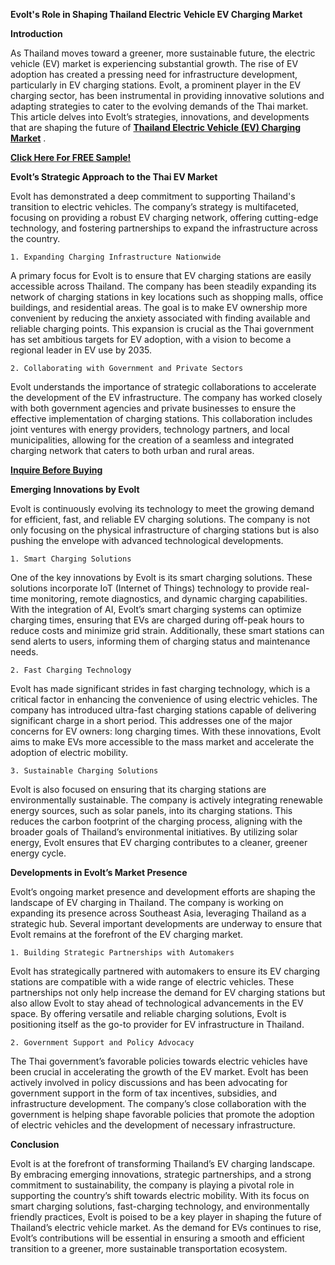 **Evolt's Role in Shaping Thailand Electric Vehicle EV Charging Market**

**Introduction**

As Thailand moves toward a greener, more sustainable future, the electric vehicle (EV) market is experiencing substantial growth. The rise of EV adoption has created a pressing need for infrastructure development, particularly in EV charging stations. Evolt, a prominent player in the EV charging sector, has been instrumental in providing innovative solutions and adapting strategies to cater to the evolving demands of the Thai market. This article delves into Evolt’s strategies, innovations, and developments that are shaping the future of **[Thailand Electric Vehicle (EV) Charging Market](https://www.nextmsc.com/report/thailand-electric-vehicle-ev-charging-market)** .

**[Click Here For FREE Sample!](https://www.nextmsc.com/thailand-electric-vehicle-ev-charging-market/request-sample)**

**Evolt’s Strategic Approach to the Thai EV Market**

Evolt has demonstrated a deep commitment to supporting Thailand's transition to electric vehicles. The company’s strategy is multifaceted, focusing on providing a robust EV charging network, offering cutting-edge technology, and fostering partnerships to expand the infrastructure across the country.

    1. Expanding Charging Infrastructure Nationwide
    
A primary focus for Evolt is to ensure that EV charging stations are easily accessible across Thailand. The company has been steadily expanding its network of charging stations in key locations such as shopping malls, office buildings, and residential areas. The goal is to make EV ownership more convenient by reducing the anxiety associated with finding available and reliable charging points. This expansion is crucial as the Thai government has set ambitious targets for EV adoption, with a vision to become a regional leader in EV use by 2035.

    2. Collaborating with Government and Private Sectors
    
Evolt understands the importance of strategic collaborations to accelerate the development of the EV infrastructure. The company has worked closely with both government agencies and private businesses to ensure the effective implementation of charging stations. This collaboration includes joint ventures with energy providers, technology partners, and local municipalities, allowing for the creation of a seamless and integrated charging network that caters to both urban and rural areas.

**[Inquire Before Buying](https://www.nextmsc.com/thailand-electric-vehicle-ev-charging-market/inquire-before-buying)**

**Emerging Innovations by Evolt**

Evolt is continuously evolving its technology to meet the growing demand for efficient, fast, and reliable EV charging solutions. The company is not only focusing on the physical infrastructure of charging stations but is also pushing the envelope with advanced technological developments.

    1. Smart Charging Solutions

One of the key innovations by Evolt is its smart charging solutions. These solutions incorporate IoT (Internet of Things) technology to provide real-time monitoring, remote diagnostics, and dynamic charging capabilities. With the integration of AI, Evolt’s smart charging systems can optimize charging times, ensuring that EVs are charged during off-peak hours to reduce costs and minimize grid strain. Additionally, these smart stations can send alerts to users, informing them of charging status and maintenance needs.

    2. Fast Charging Technology
    
Evolt has made significant strides in fast charging technology, which is a critical factor in enhancing the convenience of using electric vehicles. The company has introduced ultra-fast charging stations capable of delivering significant charge in a short period. This addresses one of the major concerns for EV owners: long charging times. With these innovations, Evolt aims to make EVs more accessible to the mass market and accelerate the adoption of electric mobility.

    3. Sustainable Charging Solutions
    
Evolt is also focused on ensuring that its charging stations are environmentally sustainable. The company is actively integrating renewable energy sources, such as solar panels, into its charging stations. This reduces the carbon footprint of the charging process, aligning with the broader goals of Thailand’s environmental initiatives. By utilizing solar energy, Evolt ensures that EV charging contributes to a cleaner, greener energy cycle.

**Developments in Evolt’s Market Presence**

Evolt’s ongoing market presence and development efforts are shaping the landscape of EV charging in Thailand. The company is working on expanding its presence across Southeast Asia, leveraging Thailand as a strategic hub. Several important developments are underway to ensure that Evolt remains at the forefront of the EV charging market.

    1. Building Strategic Partnerships with Automakers
    
Evolt has strategically partnered with automakers to ensure its EV charging stations are compatible with a wide range of electric vehicles. These partnerships not only help increase the demand for EV charging stations but also allow Evolt to stay ahead of technological advancements in the EV space. By offering versatile and reliable charging solutions, Evolt is positioning itself as the go-to provider for EV infrastructure in Thailand.

    2. Government Support and Policy Advocacy
    
The Thai government’s favorable policies towards electric vehicles have been crucial in accelerating the growth of the EV market. Evolt has been actively involved in policy discussions and has been advocating for government support in the form of tax incentives, subsidies, and infrastructure development. The company’s close collaboration with the government is helping shape favorable policies that promote the adoption of electric vehicles and the development of necessary infrastructure.

**Conclusion**

Evolt is at the forefront of transforming Thailand’s EV charging landscape. By embracing emerging innovations, strategic partnerships, and a strong commitment to sustainability, the company is playing a pivotal role in supporting the country’s shift towards electric mobility. With its focus on smart charging solutions, fast-charging technology, and environmentally friendly practices, Evolt is poised to be a key player in shaping the future of Thailand’s electric vehicle market. As the demand for EVs continues to rise, Evolt’s contributions will be essential in ensuring a smooth and efficient transition to a greener, more sustainable transportation ecosystem.

